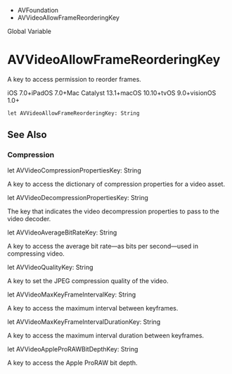 

- AVFoundation
-  AVVideoAllowFrameReorderingKey 

Global Variable

# AVVideoAllowFrameReorderingKey

A key to access permission to reorder frames.

iOS 7.0+iPadOS 7.0+Mac Catalyst 13.1+macOS 10.10+tvOS 9.0+visionOS 1.0+

``` source
let AVVideoAllowFrameReorderingKey: String
```

## See Also

### Compression

let AVVideoCompressionPropertiesKey: String

A key to access the dictionary of compression properties for a video asset.

let AVVideoDecompressionPropertiesKey: String

The key that indicates the video decompression properties to pass to the video decoder.

let AVVideoAverageBitRateKey: String

A key to access the average bit rate—as bits per second—used in compressing video.

let AVVideoQualityKey: String

A key to set the JPEG compression quality of the video.

let AVVideoMaxKeyFrameIntervalKey: String

A key to access the maximum interval between keyframes.

let AVVideoMaxKeyFrameIntervalDurationKey: String

A key to access the maximum interval duration between keyframes.

let AVVideoAppleProRAWBitDepthKey: String

A key to access the Apple ProRAW bit depth.

